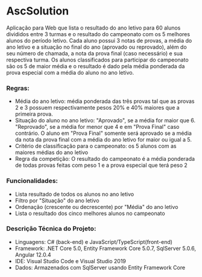 # AscSolution

Aplicação para Web que lista o resultado do ano letivo para 60 alunos divididos entre 3 turmas e o resultado do campeonato
com os 5 melhores alunos do período letivo.
Cada aluno possui 3 notas de provas, a média do ano letivo e a situação no final do ano (aprovado ou reprovado), 
além do seu número de chamada, a nota da prova final (caso necessário) e sua respectiva turma.
Os alunos classificados para participar do campeonato são os 5 de maior média e o resultado é dado pela média
ponderada da prova especial com a média do aluno no ano letivo.

### Regras:

- Média do ano letivo: média ponderada das três provas tal que as provas 2 e 3 possuem respectivamente pesos 20% e 40% maiores que a primeira prova.
- Situação do aluno no ano letivo: "Aprovado", se a média for maior que 6. "Reprovado", se a média for menor que 4 e em "Prova Final" caso contrário.
O aluno em "Prova Final" somente será aprovado se a média da nota da prova final com a média do ano letivo for maior ou igual a 5.
- Critério de classificação para o campeonato: os 5 alunos com as maiores médias do ano letivo
- Regra da competição: O resultado do campeonato é a média ponderada de todas provas feitas com peso 1 e a prova especial que terá peso 2

### Funcionalidades:

- Lista resultado de todos os alunos no ano letivo
- Filtro por "Situação" do ano letivo
- Ordenação (crescente ou decrescente) por "Média" do ano letivo
- Lista o resultado dos cinco melhores alunos no campeonato

### Descrição Técnica do Projeto:

- Linguagens: C# (back-end) e JavaScript/TypeScript(front-end)
- Framework: .NET Core 5.0, Entity Framework Core 5.0.7, SqlServer 5.0.6, Angular 12.0.4
- IDE: Visual Studio Code e Visual Studio 2019
- Dados: Armazenados com SqlServer usando Entity Framework Core



